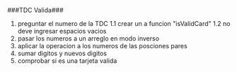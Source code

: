 ###TDC Valida###
1. preguntar el numero de la TDC
1.1 crear un a funcion "isValidCard"
1.2 no deve ingresar espacios vacios
2. pasar los numeros a un arreglo en modo inverso
3. aplicar la operacion a los numeros de las posciones pares
4. sumar digitos y nuevos digitos
5. comprobar si es una tarjeta valida
